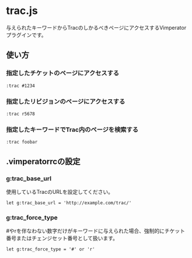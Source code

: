 trac.js
=======

与えられたキーワードからTracのしかるべきページにアクセスするVimperatorプラグインです。


使い方
------
### 指定したチケットのページにアクセスする

    :trac #1234

### 指定したリビジョンのページにアクセスする

    :trac r5678

### 指定したキーワードでTrac内のページを検索する

    :trac foobar


.vimperatorrcの設定
-------------------

### g:trac_base_url

使用しているTracのURLを設定してください。

    let g:trac_base_url = 'http://example.com/trac/'


### g:trac_force_type

\#やrを伴なわない数字だけがキーワードに与えられた場合、強制的にチケット番号またはチェンジセット番号として扱います。

    let g:trac_force_type = '#' or 'r'
